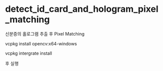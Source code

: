 # detect_id_card_and_hologram_pixel_matching
 신분증의 홀로그램 추출 후 Pixel Matching


vcpkg install opencv:x64-windows

vcpkg intergrate install 

후 실행